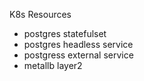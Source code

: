 K8s Resources 

- postgres statefulset
- postgres headless service
- postgress external service
- metallb layer2

